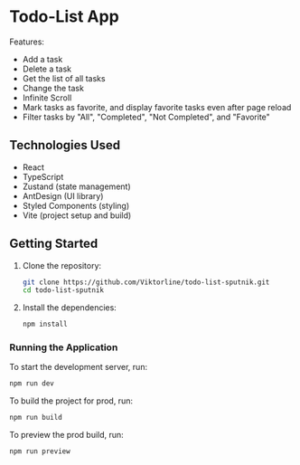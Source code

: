 # Todo-List App

Features:

- Add a task
- Delete a task
- Get the list of all tasks
- Change the task
- Infinite Scroll
- Mark tasks as favorite, and display favorite tasks even after page reload
- Filter tasks by "All", "Completed", "Not Completed", and "Favorite"

## Technologies Used

- React
- TypeScript
- Zustand (state management)
- AntDesign (UI library)
- Styled Components (styling)
- Vite (project setup and build)

## Getting Started

1. Clone the repository:

   ```sh
   git clone https://github.com/Viktorline/todo-list-sputnik.git
   cd todo-list-sputnik
   ```

2. Install the dependencies:
   ```sh
   npm install
   ```

### Running the Application

To start the development server, run:

```sh
npm run dev
```

To build the project for prod, run:

```sh
npm run build
```

To preview the prod build, run:

```sh
npm run preview
```
